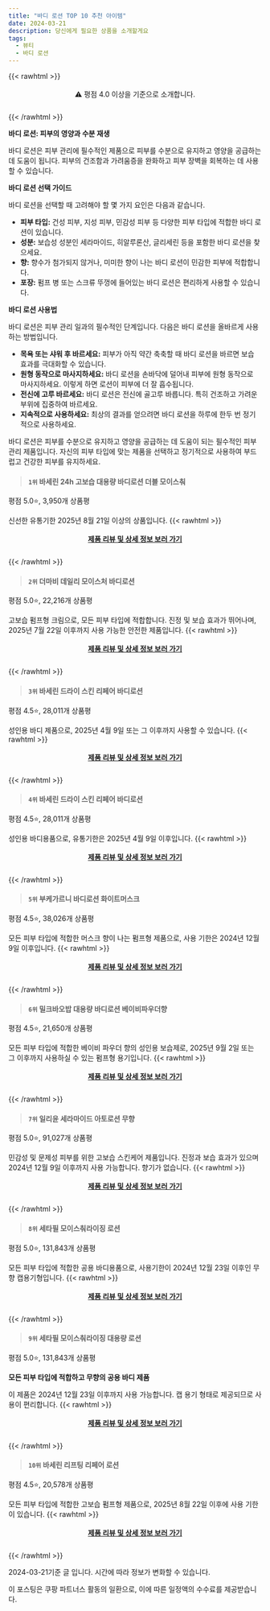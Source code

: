 ```yaml
---
title: "바디 로션 TOP 10 추천 아이템"
date: 2024-03-21
description: 당신에게 필요한 상품을 소개할게요
tags:
  - 뷰티
  - 바디 로션
---
```

{{< rawhtml >}}<div class="toc" style="text-align: center; height: 50px; line-height: 2;">  <p>⚠️ 평점 4.0 이상을 기준으로 소개합니다.<br></p></div> {{< /rawhtml >}}

**바디 로션: 피부의 영양과 수분 재생**

바디 로션은 피부 관리에 필수적인 제품으로 피부를 수분으로 유지하고 영양을 공급하는 데 도움이 됩니다. 피부의 건조함과 가려움증을 완화하고 피부 장벽을 회복하는 데 사용할 수 있습니다.

**바디 로션 선택 가이드**

바디 로션을 선택할 때 고려해야 할 몇 가지 요인은 다음과 같습니다.

* **피부 타입:** 건성 피부, 지성 피부, 민감성 피부 등 다양한 피부 타입에 적합한 바디 로션이 있습니다.
* **성분:** 보습성 성분인 세라마이드, 히알루론산, 글리세린 등을 포함한 바디 로션을 찾으세요.
* **향:** 향수가 첨가되지 않거나, 미미한 향이 나는 바디 로션이 민감한 피부에 적합합니다.
* **포장:** 펌프 병 또는 스크류 뚜껑에 들어있는 바디 로션은 편리하게 사용할 수 있습니다.

**바디 로션 사용법**

바디 로션은 피부 관리 일과의 필수적인 단계입니다. 다음은 바디 로션을 올바르게 사용하는 방법입니다.

* **목욕 또는 샤워 후 바르세요:** 피부가 아직 약간 축축할 때 바디 로션을 바르면 보습 효과를 극대화할 수 있습니다.
* **원형 동작으로 마사지하세요:** 바디 로션을 손바닥에 덜어내 피부에 원형 동작으로 마사지하세요. 이렇게 하면 로션이 피부에 더 잘 흡수됩니다.
* **전신에 고루 바르세요:** 바디 로션은 전신에 골고루 바릅니다. 특히 건조하고 가려운 부위에 집중하여 바르세요.
* **지속적으로 사용하세요:** 최상의 결과를 얻으려면 바디 로션을 하루에 한두 번 정기적으로 사용하세요.

바디 로션은 피부를 수분으로 유지하고 영양을 공급하는 데 도움이 되는 필수적인 피부 관리 제품입니다. 자신의 피부 타입에 맞는 제품을 선택하고 정기적으로 사용하여 부드럽고 건강한 피부를 유지하세요.


>#### `1위` 바세린 24h 고보습 대용량 바디로션 더블 모이스춰
평점 5.0⭐, 3,950개 상품평

신선한 유통기한 2025년 8월 21일 이상의 상품입니다.
{{< rawhtml >}}<div class="toc" style="text-align: center; height: 50px; line-height: 2;"><p><b><a href="https://link.coupang.com/re/AFFSDP?lptag=AF5033054&pageKey=7247731238&itemId=10753279642&vendorItemId=78033825022&traceid=V0-153-273744817bbed49c&requestid=20240321161530336221177282&token=31850B%7CGM">제품 리뷰 및 상세 정보 보러 가기</a></b><br></p> </div>{{< /rawhtml >}}

>#### `2위` 더마비 데일리 모이스처 바디로션
평점 5.0⭐, 22,216개 상품평

고보습 펌프형 크림으로, 모든 피부 타입에 적합합니다. 진정 및 보습 효과가 뛰어나며, 2025년 7월 22일 이후까지 사용 가능한 안전한 제품입니다.
{{< rawhtml >}}<div class="toc" style="text-align: center; height: 50px; line-height: 2;"><p><b><a href="https://link.coupang.com/re/AFFSDP?lptag=AF5033054&pageKey=5428150943&itemId=38615382&vendorItemId=3005335698&traceid=V0-153-3f825f094c3f2418&requestid=20240321161530336221177282&token=31850B%7CGM">제품 리뷰 및 상세 정보 보러 가기</a></b><br></p> </div>{{< /rawhtml >}}

>#### `3위` 바세린 드라이 스킨 리페어 바디로션
평점 4.5⭐, 28,011개 상품평

성인용 바디 제품으로, 2025년 4월 9일 또는 그 이후까지 사용할 수 있습니다.
{{< rawhtml >}}<div class="toc" style="text-align: center; height: 50px; line-height: 2;"><p><b><a href="https://link.coupang.com/re/AFFSDP?lptag=AF5033054&pageKey=1943017968&itemId=5663233976&vendorItemId=84656631751&traceid=V0-153-28920d23dce5ce0a&requestid=20240321161530336221177282&token=31850B%7CGM">제품 리뷰 및 상세 정보 보러 가기</a></b><br></p> </div>{{< /rawhtml >}}

>#### `4위` 바세린 드라이 스킨 리페어 바디로션
평점 4.5⭐, 28,011개 상품평

성인용 바디용품으로, 유통기한은 2025년 4월 9일 이후입니다.
{{< rawhtml >}}<div class="toc" style="text-align: center; height: 50px; line-height: 2;"><p><b><a href="https://link.coupang.com/re/AFFSDP?lptag=AF5033054&pageKey=1943017968&itemId=18177574200&vendorItemId=71285639300&traceid=V0-153-28920d23dce5ce0a&requestid=20240321161530336221177282&token=31850B%7CGM">제품 리뷰 및 상세 정보 보러 가기</a></b><br></p> </div>{{< /rawhtml >}}

>#### `5위` 부케가르니 바디로션 화이트머스크
평점 4.5⭐, 38,026개 상품평

모든 피부 타입에 적합한 머스크 향이 나는 펌프형 제품으로, 사용 기한은 2024년 12월 9일 이후입니다.
{{< rawhtml >}}<div class="toc" style="text-align: center; height: 50px; line-height: 2;"><p><b><a href="https://link.coupang.com/re/AFFSDP?lptag=AF5033054&pageKey=7078257726&itemId=275140597&vendorItemId=3666450735&traceid=V0-153-236a4b3122db3f89&requestid=20240321161530336221177282&token=31850B%7CGM">제품 리뷰 및 상세 정보 보러 가기</a></b><br></p> </div>{{< /rawhtml >}}

>#### `6위` 밀크바오밥 대용량 바디로션 베이비파우더향
평점 4.5⭐, 21,650개 상품평

모든 피부 타입에 적합한 베이비 파우더 향의 성인용 보습제로, 2025년 9월 2일 또는 그 이후까지 사용하실 수 있는 펌프형 용기입니다.
{{< rawhtml >}}<div class="toc" style="text-align: center; height: 50px; line-height: 2;"><p><b><a href="https://link.coupang.com/re/AFFSDP?lptag=AF5033054&pageKey=241327316&itemId=767290358&vendorItemId=4936450628&traceid=V0-153-a6246f0887959b78&requestid=20240321161530336221177282&token=31850B%7CGM">제품 리뷰 및 상세 정보 보러 가기</a></b><br></p> </div>{{< /rawhtml >}}

>#### `7위` 일리윤 세라마이드 아토로션 무향
평점 5.0⭐, 91,027개 상품평

민감성 및 문제성 피부를 위한 고보습 스킨케어 제품입니다. 진정과 보습 효과가 있으며 2024년 12월 9일 이후까지 사용 가능합니다. 향기가 없습니다.
{{< rawhtml >}}<div class="toc" style="text-align: center; height: 50px; line-height: 2;"><p><b><a href="https://link.coupang.com/re/AFFSDP?lptag=AF5033054&pageKey=6936824598&itemId=13311997229&vendorItemId=3335127002&traceid=V0-153-e387ed9f52c0d8d0&requestid=20240321161530336221177282&token=31850B%7CGM">제품 리뷰 및 상세 정보 보러 가기</a></b><br></p> </div>{{< /rawhtml >}}

>#### `8위` 세타필 모이스춰라이징 로션
평점 5.0⭐, 131,843개 상품평

모든 피부 타입에 적합한 공용 바디용품으로, 사용기한이 2024년 12월 23일 이후인 무향 캡용기형입니다.
{{< rawhtml >}}<div class="toc" style="text-align: center; height: 50px; line-height: 2;"><p><b><a href="https://link.coupang.com/re/AFFSDP?lptag=AF5033054&pageKey=7164345502&itemId=17686805619&vendorItemId=80519514876&traceid=V0-153-051d9c49d2040dfe&requestid=20240321161530336221177282&token=31850B%7CGM">제품 리뷰 및 상세 정보 보러 가기</a></b><br></p> </div>{{< /rawhtml >}}

>#### `9위` 세타필 모이스춰라이징 대용량 로션
평점 5.0⭐, 131,843개 상품평

**모든 피부 타입에 적합하고 무향의 공용 바디 제품**

이 제품은 2024년 12월 23일 이후까지 사용 가능합니다. 캡 용기 형태로 제공되므로 사용이 편리합니다.
{{< rawhtml >}}<div class="toc" style="text-align: center; height: 50px; line-height: 2;"><p><b><a href="https://link.coupang.com/re/AFFSDP?lptag=AF5033054&pageKey=7164345502&itemId=15015111767&vendorItemId=85072877349&traceid=V0-153-051d9c49d2040dfe&requestid=20240321161530336221177282&token=31850B%7CGM">제품 리뷰 및 상세 정보 보러 가기</a></b><br></p> </div>{{< /rawhtml >}}

>#### `10위` 바세린 리프팅 리페어 로션
평점 4.5⭐, 20,578개 상품평

모든 피부 타입에 적합한 고보습 펌프형 제품으로, 2025년 8월 22일 이후에 사용 기한이 있습니다.
{{< rawhtml >}}<div class="toc" style="text-align: center; height: 50px; line-height: 2;"><p><b><a href="https://link.coupang.com/re/AFFSDP?lptag=AF5033054&pageKey=6279468671&itemId=21400878295&vendorItemId=3000043041&traceid=V0-153-b5c1548156c0e2c2&requestid=20240321161530336221177282&token=31850B%7CGM">제품 리뷰 및 상세 정보 보러 가기</a></b><br></p> </div>{{< /rawhtml >}}


2024-03-21기준 글 입니다.
시간에 따라 정보가 변화할 수 있습니다.

이 포스팅은 쿠팡 파트너스 활동의 일환으로, 이에 따른 일정액의 수수료를 제공받습니다.
